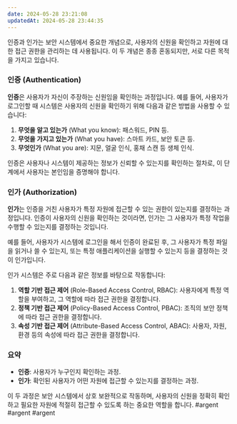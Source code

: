 ```yaml
---
date: 2024-05-28 23:21:08
updatedAt: 2024-05-28 23:44:35
---
```

인증과 인가는 보안 시스템에서 중요한 개념으로, 사용자의 신원을 확인하고 자원에 대한 접근 권한을 관리하는 데 사용됩니다. 이 두 개념은 종종 혼동되지만, 서로 다른 목적을 가지고 있습니다.

### 인증 (Authentication)

**인증**은 사용자가 자신이 주장하는 신원임을 확인하는 과정입니다. 예를 들어, 사용자가 로그인할 때 시스템은 사용자의 신원을 확인하기 위해 다음과 같은 방법을 사용할 수 있습니다:

1. **무엇을 알고 있는가** (What you know): 패스워드, PIN 등.
2. **무엇을 가지고 있는가** (What you have): 스마트 카드, 보안 토큰 등.
3. **무엇인가** (What you are): 지문, 얼굴 인식, 홍채 스캔 등 생체 인식.

인증은 사용자나 시스템이 제공하는 정보가 신뢰할 수 있는지를 확인하는 절차로, 이 단계에서 사용자는 본인임을 증명해야 합니다.

### 인가 (Authorization)

**인가**는 인증을 거친 사용자가 특정 자원에 접근할 수 있는 권한이 있는지를 결정하는 과정입니다. 인증이 사용자의 신원을 확인하는 것이라면, 인가는 그 사용자가 특정 작업을 수행할 수 있는지를 결정하는 것입니다.

예를 들어, 사용자가 시스템에 로그인을 해서 인증이 완료된 후, 그 사용자가 특정 파일을 읽거나 쓸 수 있는지, 또는 특정 애플리케이션을 실행할 수 있는지 등을 결정하는 것이 인가입니다.

인가 시스템은 주로 다음과 같은 정보를 바탕으로 작동합니다:

1. **역할 기반 접근 제어** (Role-Based Access Control, RBAC): 사용자에게 특정 역할을 부여하고, 그 역할에 따라 접근 권한을 결정합니다.
2. **정책 기반 접근 제어** (Policy-Based Access Control, PBAC): 조직의 보안 정책에 따라 접근 권한을 결정합니다.
3. **속성 기반 접근 제어** (Attribute-Based Access Control, ABAC): 사용자, 자원, 환경 등의 속성에 따라 접근 권한을 결정합니다.

### 요약

- **인증**: 사용자가 누구인지 확인하는 과정.
- **인가**: 확인된 사용자가 어떤 자원에 접근할 수 있는지를 결정하는 과정.

이 두 과정은 보안 시스템에서 상호 보완적으로 작동하며, 사용자의 신원을 정확히 확인하고 필요한 자원에 적절히 접근할 수 있도록 하는 중요한 역할을 합니다.
#argent 
#argent 
#argent 